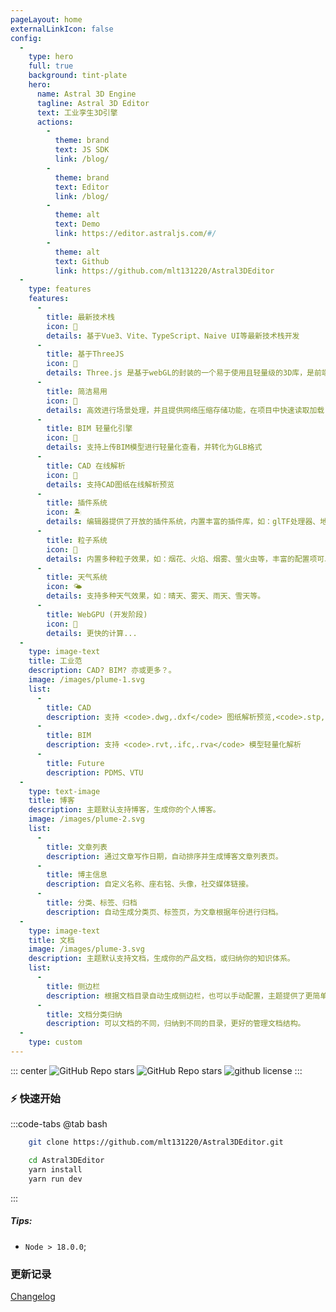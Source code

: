 ```yaml
---
pageLayout: home
externalLinkIcon: false
config:
  -
    type: hero
    full: true
    background: tint-plate
    hero:
      name: Astral 3D Engine
      tagline: Astral 3D Editor
      text: 工业孪生3D引擎
      actions:
        -
          theme: brand
          text: JS SDK
          link: /blog/
        -
          theme: brand
          text: Editor
          link: /blog/
        -
          theme: alt
          text: Demo
          link: https://editor.astraljs.com/#/
        -
          theme: alt
          text: Github
          link: https://github.com/mlt131220/Astral3DEditor
  -
    type: features
    features:
      -
        title: 最新技术栈
        icon: 🍡
        details: 基于Vue3、Vite、TypeScript、Naive UI等最新技术栈开发
      -
        title: 基于ThreeJS
        icon: 🌷
        details: Three.js 是基于webGL的封装的一个易于使用且轻量级的3D库，是前端开发者研发3D绘图的主要工具
      -
        title: 简洁易用
        icon: 🔅
        details: 高效进行场景处理，并且提供网络压缩存储功能，在项目中快速读取加载
      -
        title: BIM 轻量化引擎
        icon: 🚀
        details: 支持上传BIM模型进行轻量化查看，并转化为GLB格式
      -
        title: CAD 在线解析
        icon: 🌈
        details: 支持CAD图纸在线解析预览
      -
        title: 插件系统
        icon: 🏝️
        details: 编辑器提供了开放的插件系统，内置丰富的插件库，如：glTF处理器、地形生成器、模型转换器等等。
      -
        title: 粒子系统
        icon: 💊
        details: 内置多种粒子效果，如：烟花、火焰、烟雾、萤火虫等，丰富的配置项可以满足用户各种需求。
      -
        title: 天气系统
        icon: 🌤️
        details: 支持多种天气效果，如：晴天、雾天、雨天、雪天等。
      -
        title: WebGPU (开发阶段)
        icon: 🚩
        details: 更快的计算...
  -
    type: image-text
    title: 工业范
    description: CAD? BIM? 亦或更多？。
    image: /images/plume-1.svg
    list:
      -
        title: CAD
        description: 支持 <code>.dwg,.dxf</code> 图纸解析预览,<code>.stp,.step,.dgn</code> 模型解析
      -
        title: BIM
        description: 支持 <code>.rvt,.ifc,.rva</code> 模型轻量化解析
      -
        title: Future
        description: PDMS、VTU
  -
    type: text-image
    title: 博客
    description: 主题默认支持博客，生成你的个人博客。
    image: /images/plume-2.svg
    list:
      -
        title: 文章列表
        description: 通过文章写作日期，自动排序并生成博客文章列表页。
      -
        title: 博主信息
        description: 自定义名称、座右铭、头像，社交媒体链接。
      -
        title: 分类、标签、归档
        description: 自动生成分类页、标签页，为文章根据年份进行归档。
  -
    type: image-text
    title: 文档
    image: /images/plume-3.svg
    description: 主题默认支持文档，生成你的产品文档，或归纳你的知识体系。
    list:
      -
        title: 侧边栏
        description: 根据文档目录自动生成侧边栏，也可以手动配置，主题提供了更简单的配置方式。
      -
        title: 文档分类归纳
        description: 可以文档的不同，归纳到不同的目录，更好的管理文档结构。
  -
    type: custom
---
```


::: center
![GitHub Repo stars](https://img.shields.io/github/stars/mlt131220/Astral3DEditor)
![GitHub Repo stars](https://img.shields.io/github/forks/mlt131220/Astral3DEditor)
![github license](https://img.shields.io/github/license/mlt131220/Astral3DEditor?color=32A9C3&labelColor=1B3C4A)
:::


### :zap: 快速开始

:::code-tabs
@tab bash

```bash
    git clone https://github.com/mlt131220/Astral3DEditor.git

    cd Astral3DEditor
    yarn install
    yarn run dev
```

:::

##### Tips:

-   `Node > 18.0.0`;

### 更新记录

[Changelog](./changelog.md)